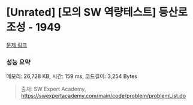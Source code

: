 # [Unrated] [모의 SW 역량테스트] 등산로 조성 - 1949 

[문제 링크](https://swexpertacademy.com/main/code/problem/problemDetail.do?contestProbId=AV5PoOKKAPIDFAUq) 

### 성능 요약

메모리: 26,728 KB, 시간: 159 ms, 코드길이: 3,254 Bytes



> 출처: SW Expert Academy, https://swexpertacademy.com/main/code/problem/problemList.do